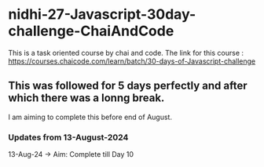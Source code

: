 # nidhi-27-Javascript-30day-challenge-ChaiAndCode
This is a task oriented course by chai and code. The link for this course : https://courses.chaicode.com/learn/batch/30-days-of-Javascript-challenge 

## This was followed for 5 days perfectly and after which there was a lonng break.
I am aiming to complete this before end of August.

### Updates from 13-August-2024

13-Aug-24 -> Aim: Complete till Day 10
